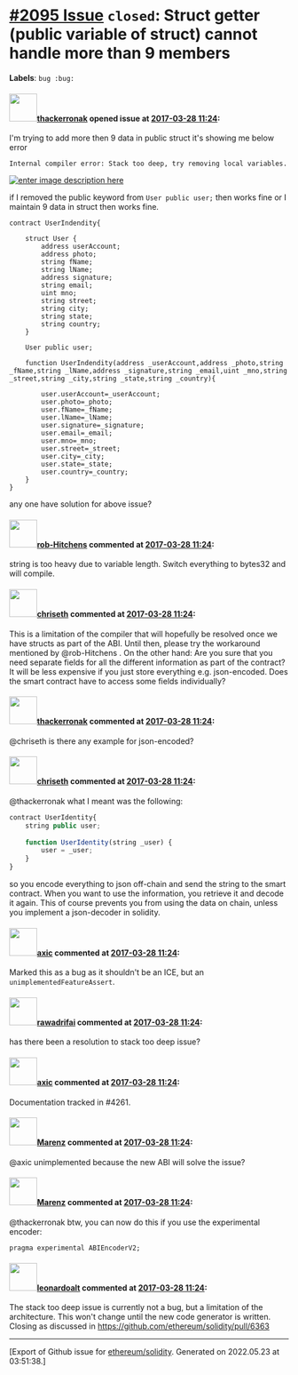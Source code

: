 # [\#2095 Issue](https://github.com/ethereum/solidity/issues/2095) `closed`: Struct getter (public variable of struct) cannot handle more than 9 members
**Labels**: `bug :bug:`


#### <img src="https://avatars.githubusercontent.com/u/26240401?u=e56c65527625f9ee68a2301a8a0ac3ed1f5ad71b&v=4" width="50">[thackerronak](https://github.com/thackerronak) opened issue at [2017-03-28 11:24](https://github.com/ethereum/solidity/issues/2095):

I'm trying to add more then 9 data in public struct it's showing me below error 

    Internal compiler error: Stack too deep, try removing local variables.

[![enter image description here][1]][1]

if I removed the public keyword from `User public user;` then works fine or I maintain 9 data in struct then works fine. 

    contract UserIndendity{
        
        struct User {
            address userAccount;
            address photo;
            string fName;
            string lName;
            address signature;
            string email;
            uint mno;
            string street;
            string city;
            string state;
            string country;
        }
        
        User public user;
        
        function UserIndendity(address _userAccount,address _photo,string _fName,string _lName,address _signature,string _email,uint _mno,string _street,string _city,string _state,string _country){

            user.userAccount=_userAccount;
            user.photo=_photo;
            user.fName=_fName;
            user.lName=_lName;
            user.signature=_signature;
            user.email=_email;
            user.mno=_mno;
            user.street=_street;
            user.city=_city;
            user.state=_state;
            user.country=_country;
        }
    }

any one have solution for above issue?


  [1]: https://i.stack.imgur.com/Tf4e2.png

#### <img src="https://avatars.githubusercontent.com/u/26111999?u=e98df8fde4a262dc60f49ec556098b91eefbd209&v=4" width="50">[rob-Hitchens](https://github.com/rob-Hitchens) commented at [2017-03-28 11:24](https://github.com/ethereum/solidity/issues/2095#issuecomment-289743958):

string is too heavy due to variable length. Switch everything to bytes32 and will compile.

#### <img src="https://avatars.githubusercontent.com/u/9073706?v=4" width="50">[chriseth](https://github.com/chriseth) commented at [2017-03-28 11:24](https://github.com/ethereum/solidity/issues/2095#issuecomment-290086740):

This is a limitation of the compiler that will hopefully be resolved once we have structs as part of the ABI. Until then, please try the workaround mentioned by @rob-Hitchens . On the other hand: Are you sure that you need separate fields for all the different information as part of the contract? It will be less expensive if you just store everything e.g. json-encoded. Does the smart contract have to access some fields individually?

#### <img src="https://avatars.githubusercontent.com/u/26240401?u=e56c65527625f9ee68a2301a8a0ac3ed1f5ad71b&v=4" width="50">[thackerronak](https://github.com/thackerronak) commented at [2017-03-28 11:24](https://github.com/ethereum/solidity/issues/2095#issuecomment-290338628):

@chriseth  is there any example for json-encoded?

#### <img src="https://avatars.githubusercontent.com/u/9073706?v=4" width="50">[chriseth](https://github.com/chriseth) commented at [2017-03-28 11:24](https://github.com/ethereum/solidity/issues/2095#issuecomment-290341135):

@thackerronak what I meant was the following:
```js
contract UserIdentity{
    string public user;
    
    function UserIdentity(string _user) {
        user = _user;
    }
}
```
so you encode everything to json off-chain and send the string to the smart contract. When you want to use the information, you retrieve it and decode it again. This of course prevents you from using the data on chain, unless you implement a json-decoder in solidity.

#### <img src="https://avatars.githubusercontent.com/u/20340?v=4" width="50">[axic](https://github.com/axic) commented at [2017-03-28 11:24](https://github.com/ethereum/solidity/issues/2095#issuecomment-381981418):

Marked this as a bug as it shouldn't be an ICE, but an `unimplementedFeatureAssert`.

#### <img src="https://avatars.githubusercontent.com/u/24530625?u=22a1e14d8ed78728bfcdd16157b833faa5641829&v=4" width="50">[rawadrifai](https://github.com/rawadrifai) commented at [2017-03-28 11:24](https://github.com/ethereum/solidity/issues/2095#issuecomment-397775754):

has there been a resolution to stack too deep issue?

#### <img src="https://avatars.githubusercontent.com/u/20340?v=4" width="50">[axic](https://github.com/axic) commented at [2017-03-28 11:24](https://github.com/ethereum/solidity/issues/2095#issuecomment-408826043):

Documentation tracked in #4261.

#### <img src="https://avatars.githubusercontent.com/u/424752?u=038e104b849efd16f076b671ef6c46af7073bfa7&v=4" width="50">[Marenz](https://github.com/Marenz) commented at [2017-03-28 11:24](https://github.com/ethereum/solidity/issues/2095#issuecomment-476157029):

@axic unimplemented because the new ABI will solve the issue?

#### <img src="https://avatars.githubusercontent.com/u/424752?u=038e104b849efd16f076b671ef6c46af7073bfa7&v=4" width="50">[Marenz](https://github.com/Marenz) commented at [2017-03-28 11:24](https://github.com/ethereum/solidity/issues/2095#issuecomment-476157483):

@thackerronak btw, you can now do this if you use the experimental encoder:

```
pragma experimental ABIEncoderV2;
```

#### <img src="https://avatars.githubusercontent.com/u/504195?u=ce2facd14af9fd474ebff49f0d44891f56f7500f&v=4" width="50">[leonardoalt](https://github.com/leonardoalt) commented at [2017-03-28 11:24](https://github.com/ethereum/solidity/issues/2095#issuecomment-478715473):

The stack too deep issue is currently not a bug, but a limitation of the architecture. This won't change until the new code generator is written.
Closing as discussed in https://github.com/ethereum/solidity/pull/6363


-------------------------------------------------------------------------------



[Export of Github issue for [ethereum/solidity](https://github.com/ethereum/solidity). Generated on 2022.05.23 at 03:51:38.]
